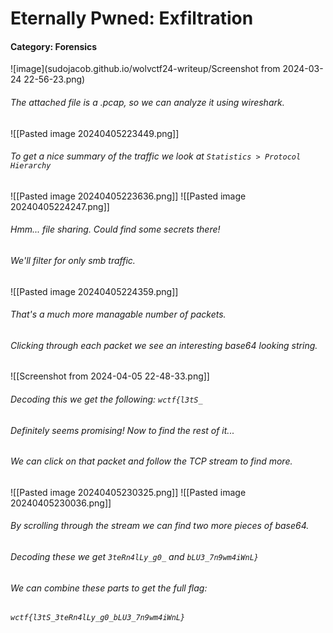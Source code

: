 # Eternally Pwned: Exfiltration
#### Category: Forensics
![image](sudojacob.github.io/wolvctf24-writeup/Screenshot from 2024-03-24 22-56-23.png)
 
###### The attached file is a .pcap, so we can analyze it using wireshark.

![[Pasted image 20240405223449.png]]

###### To get a nice summary of the traffic we look at `Statistics > Protocol Hierarchy`

![[Pasted image 20240405223636.png]]
![[Pasted image 20240405224247.png]]

###### Hmm... file sharing. Could find some secrets there!
###### We'll filter for only smb traffic.

![[Pasted image 20240405224359.png]]

###### That's a much more managable number of packets.

###### Clicking through each packet we see an interesting base64 looking string.

![[Screenshot from 2024-04-05 22-48-33.png]]

###### Decoding this we get the following: `wctf{l3tS_`
###### Definitely seems promising! Now to find the rest of it...

###### We can click on that packet and follow the TCP stream to find more.
![[Pasted image 20240405230325.png]]
![[Pasted image 20240405230036.png]]

###### By scrolling through the stream we can find two more pieces of base64.
###### Decoding these we get ```3teRn4lLy_g0_``` and ```bLU3_7n9wm4iWnL}```

###### We can combine these parts to get the full flag:
###### `wctf{l3tS_3teRn4lLy_g0_bLU3_7n9wm4iWnL}`
